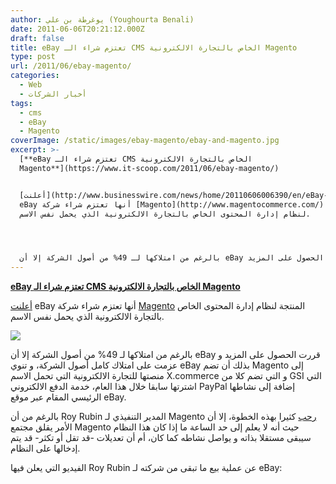 ```yaml
---
author: يوغرطة بن علي (Youghourta Benali)
date: 2011-06-06T20:21:12.000Z
draft: false
title: eBay تعتزم شراء الـ CMS الخاص بالتجارة الالكترونية Magento
type: post
url: /2011/06/ebay-magento/
categories:
  - Web
  - أخبار الشركات
tags:
  - cms
  - eBay
  - Magento
coverImage: /static/images/ebay-magento/ebay-and-magento.jpg
excerpt: >-
  [**eBay تعتزم شراء الـ CMS الخاص بالتجارة الالكترونية
  Magento**](https://www.it-scoop.com/2011/06/ebay-magento/)


  [أعلنت](http://www.businesswire.com/news/home/20110606006390/en/eBay-Agrees-Acquire-Magento)
  eBay أنها تعتزم شراء شركة [Magento](http://www.magentocommerce.com/) المنتجة
  لنظام إدارة المحتوى الخاص بالتجارة الالكترونية الذي يحمل نفس الاسم.




  بالرغم من امتلاكها لـ 49% من أصول الشركة إلا أن eBay قررت الحصول على المزيد
---
```

[**eBay تعتزم شراء الـ CMS الخاص بالتجارة الالكترونية Magento**](https://www.it-scoop.com/2011/06/ebay-magento/)

[أعلنت](http://www.businesswire.com/news/home/20110606006390/en/eBay-Agrees-Acquire-Magento) eBay أنها تعتزم شراء شركة [Magento](http://www.magentocommerce.com/) المنتجة لنظام إدارة المحتوى الخاص بالتجارة الالكترونية الذي يحمل نفس الاسم.

![](/static/images/ebay-magento/ebay-and-magento.jpg)

بالرغم من امتلاكها لـ 49% من أصول الشركة إلا أن eBay قررت الحصول على المزيد و عزمت على امتلاك كامل أصول الشركة، و تنوي eBay بذلك أن تضم Magento إلى منصتها للتجارة الالكترونية التي تحمل الاسم X.commerce و التي تضم كلا من GSI التي اشترتها سابقا خلال هذا العام، خدمة الدفع الالكتروني PayPal إضافة إلى نشاطها الرئيسي المقام عبر موقع eBay.

بالرغم من أن Roy Rubin المدير التنفيذي لـ Magento [رحب](http://www.magentocommerce.com/blog/comments/ebay-agrees-to-acquire-magento/) كثيرا بهذه الخطوة، إلا أن الأمر يقلق مجتمع Magento حيث أنه لا يعلم إلى حد الساعة ما إذا كان هذا النظام سيبقى مستقلا بذاته و يواصل نشاطه كما كان، أم أن تعديلات -قد تقل أو تكثر- قد يتم إدخالها على النظام.

الفيديو التي يعلن فيها Roy Rubin عن عملية بيع ما تبقى من شركته لـ eBay:
